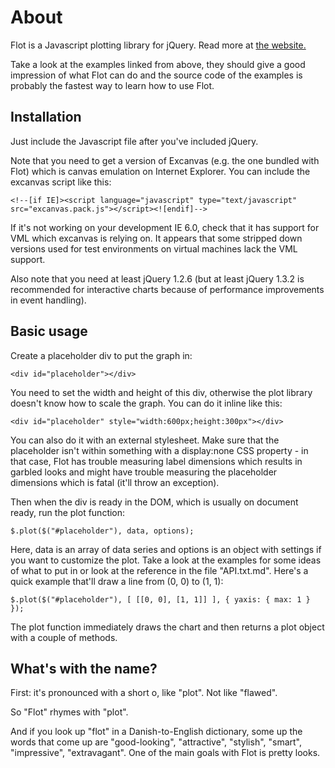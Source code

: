 About
=====

Flot is a Javascript plotting library for jQuery. Read more at
[the website.](http://code.google.com/p/flot/)

Take a look at the examples linked from above, they should give a good
impression of what Flot can do and the source code of the examples is
probably the fastest way to learn how to use Flot.
  

Installation
------------

Just include the Javascript file after you've included jQuery.

Note that you need to get a version of Excanvas (e.g. the one bundled
with Flot) which is canvas emulation on Internet Explorer. You can
include the excanvas script like this:

    <!--[if IE]><script language="javascript" type="text/javascript"
    src="excanvas.pack.js"></script><![endif]-->

If it's not working on your development IE 6.0, check that it has
support for VML which excanvas is relying on. It appears that some
stripped down versions used for test environments on virtual machines
lack the VML support.
  
Also note that you need at least jQuery 1.2.6 (but at least jQuery
1.3.2 is recommended for interactive charts because of performance
improvements in event handling).


Basic usage
-----------

Create a placeholder div to put the graph in:

    <div id="placeholder"></div>

You need to set the width and height of this div, otherwise the plot
library doesn't know how to scale the graph. You can do it inline like
this:

    <div id="placeholder" style="width:600px;height:300px"></div>

You can also do it with an external stylesheet. Make sure that the
placeholder isn't within something with a display:none CSS property -
in that case, Flot has trouble measuring label dimensions which
results in garbled looks and might have trouble measuring the
placeholder dimensions which is fatal (it'll throw an exception).

Then when the div is ready in the DOM, which is usually on document
ready, run the plot function:

    $.plot($("#placeholder"), data, options);

Here, data is an array of data series and options is an object with
settings if you want to customize the plot. Take a look at the
examples for some ideas of what to put in or look at the reference
in the file "API.txt.md". Here's a quick example that'll draw a line from
(0, 0) to (1, 1):

    $.plot($("#placeholder"), [ [[0, 0], [1, 1]] ], { yaxis: { max: 1 } });

The plot function immediately draws the chart and then returns a plot
object with a couple of methods.


What's with the name?
---------------------

First: it's pronounced with a short o, like "plot". Not like "flawed".

So "Flot" rhymes with "plot".

And if you look up "flot" in a Danish-to-English dictionary, some up
the words that come up are "good-looking", "attractive", "stylish",
"smart", "impressive", "extravagant". One of the main goals with Flot
is pretty looks.
